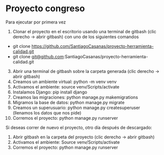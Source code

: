 # Proyecto congreso
Para ejecutar por primera vez
1. Clonar el proyecto en el escritorio usando una terminal de gitbash (clic derecho -> abrir gitbash) con uno de los siguientes comandos
- git clone https://github.com/SantiagoCasanas/proyecto-herramienta-calidad.git
- git clone git@github.com:SantiagoCasanas/proyecto-herramienta-calidad.git
3. Abrir una terminal de gitbash sobre la carpeta generada (clic derecho -> abrir gitbash)
4. Creamos un ambiente virtual: python -m venv venv
5. Activamos el ambiente: source venv/Scripts/activate
6. Instalamos Django: pip install django
7. Creamos las migraciones: python manage.py makemigrations
8. Migramos la base de datos: python manage.py migrate
9. Creamos un superusuario: python manage.py createsuperuser (llenamos los datos que nos pide)
10. Corremos el proyecto: python manage.py runserver

Si deseas correr de nuevo el proyecto, otro día después de descargado:
1. Abrir gitbash en la carpeta del proyecto  (clic derecho -> abrir gitbash)
2. Activamos el ambiente: Source venv/Scripts/activate
3. Corremos el proyecto: python manage.py runserver
